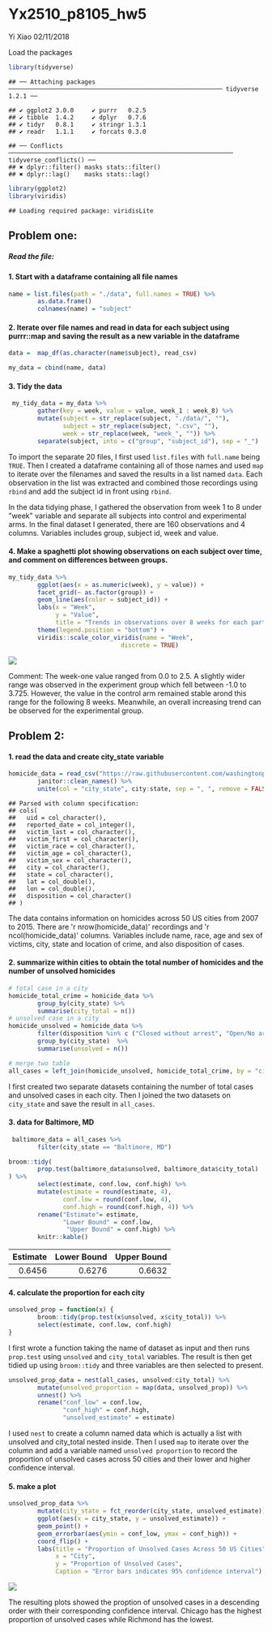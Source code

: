 Yx2510\_p8105\_hw5
================
Yi Xiao
02/11/2018

Load the packages

``` r
library(tidyverse)
```

    ## ── Attaching packages ─────────────────────────────────────────────────────────── tidyverse 1.2.1 ──

    ## ✔ ggplot2 3.0.0     ✔ purrr   0.2.5
    ## ✔ tibble  1.4.2     ✔ dplyr   0.7.6
    ## ✔ tidyr   0.8.1     ✔ stringr 1.3.1
    ## ✔ readr   1.1.1     ✔ forcats 0.3.0

    ## ── Conflicts ────────────────────────────────────────────────────────────── tidyverse_conflicts() ──
    ## ✖ dplyr::filter() masks stats::filter()
    ## ✖ dplyr::lag()    masks stats::lag()

``` r
library(ggplot2)
library(viridis)
```

    ## Loading required package: viridisLite

Problem one:
------------

##### Read the file:

#### 1. Start with a dataframe containing all file names

``` r
name = list.files(path = "./data", full.names = TRUE) %>% 
        as.data.frame()
        colnames(name) = "subject"
```

#### 2. Iterate over file names and read in data for each subject using purrr::map and saving the result as a new variable in the dataframe

``` r
data =  map_df(as.character(name$subject), read_csv) 

my_data = cbind(name, data)
```

#### 3. Tidy the data

``` r
 my_tidy_data = my_data %>%
        gather(key = week, value = value, week_1 : week_8) %>%
        mutate(subject = str_replace(subject, "./data/", ""),
               subject = str_replace(subject, ".csv", ""),
               week = str_replace(week, "week_", "")) %>%
        separate(subject, into = c("group", "subject_id"), sep = "_")
```

To import the separate 20 files, I first used `list.files` with `full.name` being `TRUE`. Then I created a dataframe containing all of those names and used `map` to iterate over the filenames and saved the results in a list named `data`. Each observation in the list was extracted and combined those recordings using `rbind` and add the subject id in front using `rbind`.

In the data tidying phase, I gathered the observation from week 1 to 8 under "week" variable and separate all subjects into control and experimental arms. In the final dataset I generated, there are 160 observations and 4 columns. Variables includes group, subject id, week and value.

#### 4. Make a spaghetti plot showing observations on each subject over time, and comment on differences between groups.

``` r
my_tidy_data %>%
        ggplot(aes(x = as.numeric(week), y = value)) +
        facet_grid(~ as.factor(group)) +
        geom_line(aes(color = subject_id)) +
        labs(x = "Week",
             y = "Value",
             title = "Trends in observations over 8 weeks for each participant stratified by study arm") +
        theme(legend.position = "bottom") +
        viridis::scale_color_viridis(name = "Week",
                               discrete = TRUE)  
```

![](yx2510_p8105_hw5_files/figure-markdown_github/unnamed-chunk-5-1.png)

Comment: The week-one value ranged from 0.0 to 2.5. A slightly wider range was observed in the experiment group which fell between -1.0 to 3.725. However, the value in the control arm remained stable arond this range for the following 8 weeks. Meanwhile, an overall increasing trend can be observed for the experimental group.

Problem 2:
----------

#### 1. read the data and create city\_state variable

``` r
homicide_data = read_csv("https://raw.githubusercontent.com/washingtonpost/data-homicides/master/homicide-data.csv") %>%
        janitor::clean_names() %>%
        unite(col = "city_state", city:state, sep = ", ", remove = FALSE)
```

    ## Parsed with column specification:
    ## cols(
    ##   uid = col_character(),
    ##   reported_date = col_integer(),
    ##   victim_last = col_character(),
    ##   victim_first = col_character(),
    ##   victim_race = col_character(),
    ##   victim_age = col_character(),
    ##   victim_sex = col_character(),
    ##   city = col_character(),
    ##   state = col_character(),
    ##   lat = col_double(),
    ##   lon = col_double(),
    ##   disposition = col_character()
    ## )

The data contains information on homicides across 50 US cities from 2007 to 2015. There are 'r nrow(homicide\_data)' recordings and 'r ncol(homicide\_data)' columns. Variables include name, race, age and sex of victims, city, state and location of crime, and also disposition of cases.

#### 2. summarize within cities to obtain the total number of homicides and the number of unsolved homicides

``` r
# total case in a city
homicide_total_crime = homicide_data %>%
        group_by(city_state) %>%
        summarise(city_total = n()) 
# unsolved case in a city 
homicide_unsolved = homicide_data %>%
        filter(disposition %in% c ("Closed without arrest", "Open/No arrest")) %>%
        group_by(city_state)  %>%
        summarise(unsolved = n())

# merge two table
all_cases = left_join(homicide_unsolved, homicide_total_crime, by = "city_state")
```

I first created two separate datasets containing the number of total cases and unsolved cases in each city. Then I joined the two datasets on `city_state` and save the result in `all_cases`.

#### 3. data for Baltimore, MD

``` r
 baltimore_data = all_cases %>%
        filter(city_state == "Baltimore, MD")

broom::tidy(
        prop.test(baltimore_data$unsolved, baltimore_data$city_total)
) %>%
        select(estimate, conf.low, conf.high) %>%
        mutate(estimate = round(estimate, 4),
               conf.low = round(conf.low, 4),
               conf.high = round(conf.high, 4)) %>%
        rename("Estimate"= estimate, 
               "Lower Bound" = conf.low,
                "Upper Bound" = conf.high) %>%
        knitr::kable()
```

|  Estimate|  Lower Bound|  Upper Bound|
|---------:|------------:|------------:|
|    0.6456|       0.6276|       0.6632|

#### 4. calculate the proportion for each city

``` r
unsolved_prop = function(x) {
        broom::tidy(prop.test(x$unsolved, x$city_total)) %>%
        select(estimate, conf.low, conf.high)
}
```

I first wrote a function taking the name of dataset as input and then runs `prop.test` using `unsolved` and `city_total` variables. The result is then get tidied up using `broom::tidy` and three variables are then selected to present.

``` r
unsolved_prop_data = nest(all_cases, unsolved:city_total) %>%
        mutate(unsolved_proportion = map(data, unsolved_prop)) %>% 
        unnest() %>%
        rename("conf_low" = conf.low,
               "conf_high" = conf.high,
               "unsolved_estimate" = estimate) 
```

I used `nest` to create a column named data which is actually a list with unsolved and city\_total nested inside. Then I used `map` to iterate over the column and add a variable named `unsolved proportion` to record the proportion of unsolved cases across 50 cities and their lower and higher confidence interval.

#### 5. make a plot

``` r
unsolved_prop_data %>%
        mutate(city_state = fct_reorder(city_state, unsolved_estimate)) %>%
        ggplot(aes(x = city_state, y = unsolved_estimate)) +
        geom_point() +
        geom_errorbar(aes(ymin = conf_low, ymax = conf_high)) +
        coord_flip() +
        labs(title = "Proportion of Unsolved Cases Across 50 US Cities",
             x = "City",
             y = "Proportion of Unsolved Cases",
             Caption = "Error bars indicates 95% confidence interval")
```

![](yx2510_p8105_hw5_files/figure-markdown_github/unnamed-chunk-11-1.png)

The resulting plots showed the proption of unsolved cases in a descending order with their corresponding confidence interval. Chicago has the highest proportion of unsolved cases while Richmond has the lowest.
